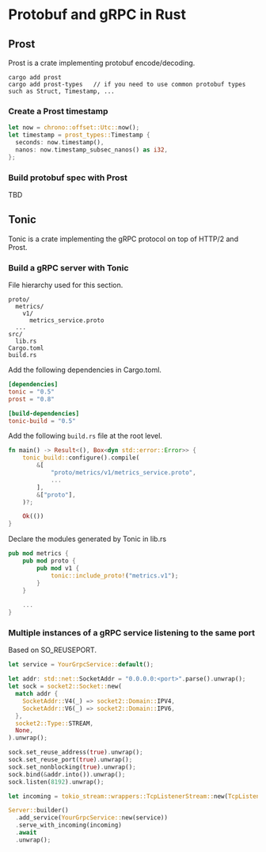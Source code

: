 # Protobuf and gRPC in Rust

## Prost
Prost is a crate implementing protobuf encode/decoding.
```shell
cargo add prost
cargo add prost-types   // if you need to use common protobuf types such as Struct, Timestamp, ...
```

### Create a Prost timestamp
```rust
let now = chrono::offset::Utc::now();
let timestamp = prost_types::Timestamp {
  seconds: now.timestamp(),
  nanos: now.timestamp_subsec_nanos() as i32,
};
```

### Build protobuf spec with Prost
TBD

## Tonic
Tonic is a crate implementing the gRPC protocol on top of HTTP/2 and Prost. 

### Build a gRPC server with Tonic

File hierarchy used for this section.

```
proto/
  metrics/
    v1/
      metrics_service.proto
  ...
src/
  lib.rs
Cargo.toml
build.rs
```

Add the following dependencies in Cargo.toml.

```toml
[dependencies]
tonic = "0.5"
prost = "0.8"

[build-dependencies]
tonic-build = "0.5"
```

Add the following `build.rs` file at the root level.

```rust
fn main() -> Result<(), Box<dyn std::error::Error>> {
    tonic_build::configure().compile(
        &[
            "proto/metrics/v1/metrics_service.proto",
            ...
        ],
        &["proto"],
    )?;

    Ok(())
}
```

Declare the modules generated by Tonic in lib.rs

```rust
pub mod metrics {
    pub mod proto {
        pub mod v1 {
            tonic::include_proto!("metrics.v1");
        }
    }
    
    ...
}
```

### Multiple instances of a gRPC service listening to the same port

Based on SO_REUSEPORT.

```rust
let service = YourGrpcService::default();

let addr: std::net::SocketAddr = "0.0.0.0:<port>".parse().unwrap();
let sock = socket2::Socket::new(
  match addr {
    SocketAddr::V4(_) => socket2::Domain::IPV4,
    SocketAddr::V6(_) => socket2::Domain::IPV6,
  },
  socket2::Type::STREAM,
  None,
).unwrap();

sock.set_reuse_address(true).unwrap();
sock.set_reuse_port(true).unwrap();
sock.set_nonblocking(true).unwrap();
sock.bind(&addr.into()).unwrap();
sock.listen(8192).unwrap();

let incoming = tokio_stream::wrappers::TcpListenerStream::new(TcpListener::from_std(sock.into()).unwrap());

Server::builder()
  .add_service(YourGrpcService::new(service))
  .serve_with_incoming(incoming)
  .await
  .unwrap();
```
